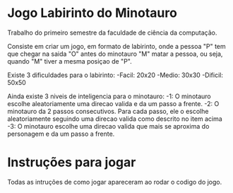 # Jogo Labirinto do Minotauro

Trabalho do primeiro semestre da faculdade de ciência da computação.

Consiste em criar um jogo, em formato de labirinto, onde a pessoa "P" tem que chegar na saida "O"
antes do minotauro "M" matar a pessoa, ou seja, quando "M" tiver a mesma posiçao de "P".

Existe 3 dificuldades para o labirinto:
    -Facil: 20x20
    -Medio: 30x30
    -Dificil: 50x50

Ainda existe 3 niveis de inteligencia para o minotauro:
    -1: O minotauro escolhe aleatoriamente uma direcao valida e da um passo a frente.
    -2: O minotauro da 2 passos consecutivos. Para cada passo, ele o escolhe aleatoriamente seguindo uma direcao valida como descrito no item acima
    -3: O minotauro escolhe uma direcao valida que mais se aproxima do personagem e da um passo a frente.


# Instruções para jogar

Todas as intruções de como jogar apareceram ao rodar o codigo do jogo.
